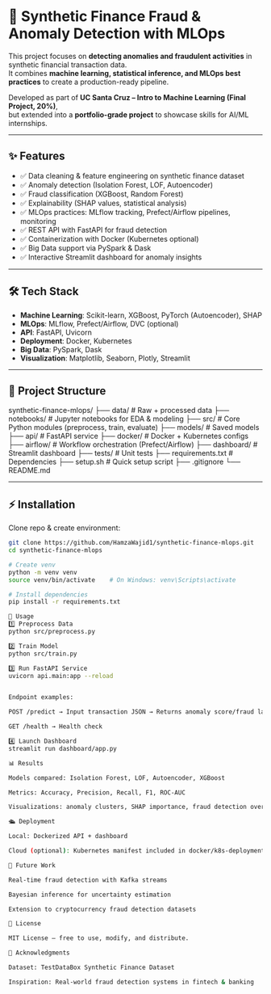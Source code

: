 # 🚀 Synthetic Finance Fraud & Anomaly Detection with MLOps

This project focuses on **detecting anomalies and fraudulent activities** in synthetic financial transaction data.  
It combines **machine learning, statistical inference, and MLOps best practices** to create a production-ready pipeline.

Developed as part of **UC Santa Cruz – Intro to Machine Learning (Final Project, 20%)**,  
but extended into a **portfolio-grade project** to showcase skills for AI/ML internships.

---

## ✨ Features
- ✅ Data cleaning & feature engineering on synthetic finance dataset  
- ✅ Anomaly detection (Isolation Forest, LOF, Autoencoder)  
- ✅ Fraud classification (XGBoost, Random Forest)  
- ✅ Explainability (SHAP values, statistical analysis)  
- ✅ MLOps practices: MLflow tracking, Prefect/Airflow pipelines, monitoring  
- ✅ REST API with FastAPI for fraud detection  
- ✅ Containerization with Docker (Kubernetes optional)  
- ✅ Big Data support via PySpark & Dask  
- ✅ Interactive Streamlit dashboard for anomaly insights  

---

## 🛠 Tech Stack
- **Machine Learning**: Scikit-learn, XGBoost, PyTorch (Autoencoder), SHAP  
- **MLOps**: MLflow, Prefect/Airflow, DVC (optional)  
- **API**: FastAPI, Uvicorn  
- **Deployment**: Docker, Kubernetes  
- **Big Data**: PySpark, Dask  
- **Visualization**: Matplotlib, Seaborn, Plotly, Streamlit  

---

## 📂 Project Structure
synthetic-finance-mlops/
├── data/ # Raw + processed data
├── notebooks/ # Jupyter notebooks for EDA & modeling
├── src/ # Core Python modules (preprocess, train, evaluate)
├── models/ # Saved models
├── api/ # FastAPI service
├── docker/ # Docker + Kubernetes configs
├── airflow/ # Workflow orchestration (Prefect/Airflow)
├── dashboard/ # Streamlit dashboard
├── tests/ # Unit tests
├── requirements.txt # Dependencies
├── setup.sh # Quick setup script
├── .gitignore
└── README.md


---

## ⚡ Installation
Clone repo & create environment:  

```bash
git clone https://github.com/HamzaWajid1/synthetic-finance-mlops.git
cd synthetic-finance-mlops

# Create venv
python -m venv venv
source venv/bin/activate    # On Windows: venv\Scripts\activate

# Install dependencies
pip install -r requirements.txt

🚀 Usage
1️⃣ Preprocess Data
python src/preprocess.py

2️⃣ Train Model
python src/train.py

3️⃣ Run FastAPI Service
uvicorn api.main:app --reload


Endpoint examples:

POST /predict → Input transaction JSON → Returns anomaly score/fraud label

GET /health → Health check

4️⃣ Launch Dashboard
streamlit run dashboard/app.py

📊 Results

Models compared: Isolation Forest, LOF, Autoencoder, XGBoost

Metrics: Accuracy, Precision, Recall, F1, ROC-AUC

Visualizations: anomaly clusters, SHAP importance, fraud detection over time

🛳 Deployment

Local: Dockerized API + dashboard

Cloud (optional): Kubernetes manifest included in docker/k8s-deployment.yaml

🔮 Future Work

Real-time fraud detection with Kafka streams

Bayesian inference for uncertainty estimation

Extension to cryptocurrency fraud detection datasets

📜 License

MIT License – free to use, modify, and distribute.

🙌 Acknowledgments

Dataset: TestDataBox Synthetic Finance Dataset

Inspiration: Real-world fraud detection systems in fintech & banking